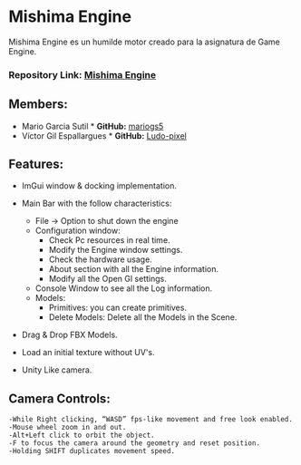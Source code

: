 # Mishima Engine

Mishima Engine es un humilde motor creado para la asignatura de Game Engine.

### Repository Link: [Mishima Engine](https://github.com/mariogs5/Mishima-Engine)

## Members:
- Mario Garcia Sutil * **GitHub:** [mariogs5](https://github.com/mariogs5)
- Víctor Gil Espallargues  * **GitHub:** [Ludo-pixel](https://github.com/Ludo-pixel)

## Features:

- ImGui window & docking implementation.

- Main Bar with the follow characteristics: 

    - File -> Option to shut down the engine
    - Configuration window:
        - Check Pc resources in real time.
        - Modify the Engine window settings.
        - Check the hardware usage.
        - About section with all the Engine information.
        - Modify all the Open Gl settings.
    - Console Window to see all the Log information.
    - Models:
        - Primitives: you can create primitives.
        - Delete Models: Delete all the Models in the Scene.
    
- Drag & Drop FBX Models.

- Load an initial texture without UV's.

- Unity Like camera.

## Camera Controls:

    -While Right clicking, “WASD” fps-like movement and free look enabled.
    -Mouse wheel zoom in and out.
    -Alt+Left click to orbit the object.
    -F to focus the camera around the geometry and reset position.
    -Holding SHIFT duplicates movement speed.

